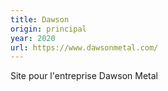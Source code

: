 ```yaml
---
title: Dawson
origin: principal
year: 2020
url: https://www.dawsonmetal.com/
---
```


Site pour l'entreprise Dawson Metal

<!--more-->
